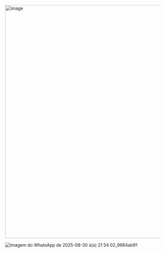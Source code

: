 


<img width="1365" height="759" alt="image" src="https://github.com/user-attachments/assets/da79a233-a4f2-4e5e-8698-52e0050a14be" />

![Imagem do WhatsApp de 2025-08-30 à(s) 21 54 02_9684ab91](https://github.com/user-attachments/assets/283df24b-c32d-4ae4-99c6-d6c9503d3593)

